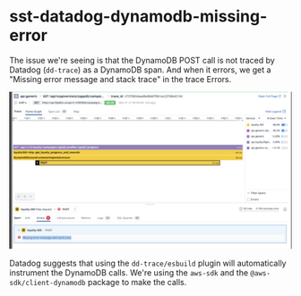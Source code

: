 # sst-datadog-dynamodb-missing-error

The issue we're seeing is that the DynamoDB POST call is not traced by Datadog (`dd-trace`) as a DynamoDB span. And when it errors, we get a "Missing error message and stack trace" in the trace Errors. 

![alt text](image.png)

Datadog suggests that using the `dd-trace/esbuild` plugin will automatically instrument the DynamoDB calls. We're using the `aws-sdk` and the `@aws-sdk/client-dynamodb` package to make the calls.